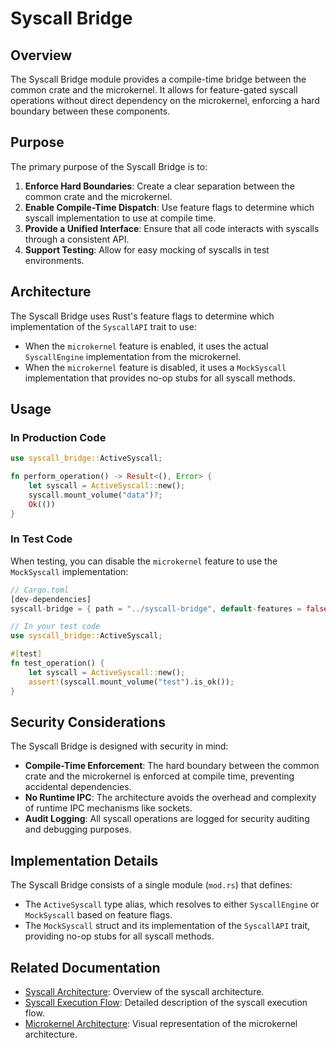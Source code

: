 # Syscall Bridge

## Overview

The Syscall Bridge module provides a compile-time bridge between the common crate and the microkernel. It allows for feature-gated syscall operations without direct dependency on the microkernel, enforcing a hard boundary between these components.

## Purpose

The primary purpose of the Syscall Bridge is to:

1. **Enforce Hard Boundaries**: Create a clear separation between the common crate and the microkernel.
2. **Enable Compile-Time Dispatch**: Use feature flags to determine which syscall implementation to use at compile time.
3. **Provide a Unified Interface**: Ensure that all code interacts with syscalls through a consistent API.
4. **Support Testing**: Allow for easy mocking of syscalls in test environments.

## Architecture

The Syscall Bridge uses Rust's feature flags to determine which implementation of the `SyscallAPI` trait to use:

- When the `microkernel` feature is enabled, it uses the actual `SyscallEngine` implementation from the microkernel.
- When the `microkernel` feature is disabled, it uses a `MockSyscall` implementation that provides no-op stubs for all syscall methods.

## Usage

### In Production Code

```rust
use syscall_bridge::ActiveSyscall;

fn perform_operation() -> Result<(), Error> {
    let syscall = ActiveSyscall::new();
    syscall.mount_volume("data")?;
    Ok(())
}
```

### In Test Code

When testing, you can disable the `microkernel` feature to use the `MockSyscall` implementation:

```rust
// Cargo.toml
[dev-dependencies]
syscall-bridge = { path = "../syscall-bridge", default-features = false }
```

```rust
// In your test code
use syscall_bridge::ActiveSyscall;

#[test]
fn test_operation() {
    let syscall = ActiveSyscall::new();
    assert!(syscall.mount_volume("test").is_ok());
}
```

## Security Considerations

The Syscall Bridge is designed with security in mind:

- **Compile-Time Enforcement**: The hard boundary between the common crate and the microkernel is enforced at compile time, preventing accidental dependencies.
- **No Runtime IPC**: The architecture avoids the overhead and complexity of runtime IPC mechanisms like sockets.
- **Audit Logging**: All syscall operations are logged for security auditing and debugging purposes.

## Implementation Details

The Syscall Bridge consists of a single module (`mod.rs`) that defines:

- The `ActiveSyscall` type alias, which resolves to either `SyscallEngine` or `MockSyscall` based on feature flags.
- The `MockSyscall` struct and its implementation of the `SyscallAPI` trait, providing no-op stubs for all syscall methods.

## Related Documentation

- [Syscall Architecture](../docs/syscall_architecture.md): Overview of the syscall architecture.
- [Syscall Execution Flow](../docs/syscall_execution_flow.md): Detailed description of the syscall execution flow.
- [Microkernel Architecture](../docs/microkernel_architecture.svg): Visual representation of the microkernel architecture.